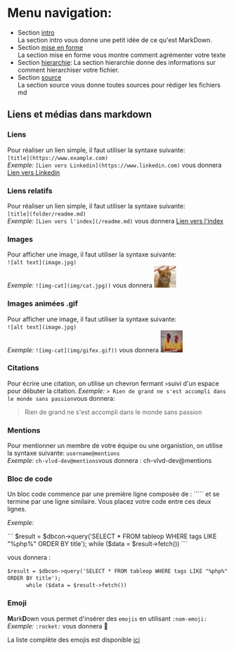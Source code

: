 # Menu navigation:
* Section [intro](./intro.md)\
La section intro vous donne une petit idée de ce qu'est MarkDown.
* Section [mise en forme](./mise_en_forme.md)\
La section mise en forme vous montre comment agrémenter votre texte
* Section [hierarchie](./hierarchie.md):
La section hierarchie donne des informations sur comment hierarchiser votre fichier.
* Section [source](./source.md)\
La section source vous donne toutes sources pour rédiger les fichiers md 

## Liens et médias dans markdown

### Liens
Pour réaliser un lien simple, il faut utiliser la syntaxe suivante:   
`[title](https://www.example.com)`  
*Exemple:* `[Lien vers Linkedin](https://www.linkedin.com)` vous donnera [Lien vers Linkedin](https://www.linkedin.com)  

### Liens relatifs
Pour réaliser un lien simple, il faut utiliser la syntaxe suivante:   
`[title](folder/readme.md)`  
*Exemple:* `[Lien vers l'index](/readme.md)` vous donnera [Lien vers l'index](/readme.md) 

### Images 
Pour afficher une image, il faut utiliser la syntaxe suivante:  
`![alt text](image.jpg)`  
*Exemple:* `![img-cat](img/cat.jpg))` vous donnera <img src=img/cat.jpg width=50px height=50px>  

### Images animées .gif
Pour afficher une image, il faut utiliser la syntaxe suivante:  
`![alt text](image.jpg)`  
*Exemple:* `![img-cat](img/gifex.gif))` vous donnera <img src=img/gifex.gif width=50px height=50px> 

### Citations
Pour écrire une citation, on utilise un chevron fermant `>`suivi d'un espace pour débuter la citation.
*Exemple:* `> Rien de grand ne s'est accompli dans le monde sans passion`vous donnera: 
> Rien de grand ne s'est accompli dans le monde sans passion

### Mentions
Pour mentionner un membre de votre équipe ou une organistion, on utilise la syntaxe suivante:
`username@mentions`  
*Exemple:* `ch-vlvd-dev@mentions`vous donnera : ch-vlvd-dev@mentions  

### Bloc de code  
Un bloc code commence par une première ligne composée de : ````` et se termine par une ligne similaire.
Vous placez votre code entre ces deux lignes.

*Exemple:* 
<p>
```
$result = $dbcon->query('SELECT * FROM tableop WHERE tags LIKE "%php%" ORDER BY title');
      while ($data = $result->fetch()) 
```
</p>

vous donnera :

```
$result = $dbcon->query('SELECT * FROM tableop WHERE tags LIKE "%php%" ORDER BY title');
      while ($data = $result->fetch()) 
```


### Emoji
**M**ark**D**own vous permet d'insérer des `emojis` en utilisant `:nom-emoji:`  
*Exemple:* `:rocket:` vous donnera :rocket:  

La liste complète des emojis est disponible [ici](https://gist.github.com/rxaviers/7360908)  

